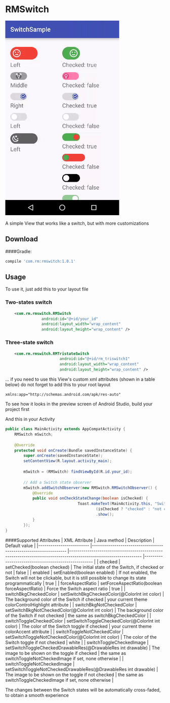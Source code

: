 RMSwitch
======

<img src="switch-sample.gif" title="sample" />

A simple View that works like a switch, but with more customizations

Download
------
####Gradle:
```groovy
compile 'com.rm:rmswitch:1.0.1'
```

## Usage

To use it, just add this to your layout file

### Two-states switch
```xml
    <com.rm.rmswitch.RMSwitch
                android:id="@+id/your_id"
                android:layout_width="wrap_content"
                android:layout_height="wrap_content" />
```
### Three-state switch
```xml
    <com.rm.rmswitch.RMTristateSwitch
                        android:id="@+id/rm_triswitch1"
                        android:layout_width="wrap_content"
                        android:layout_height="wrap_content" />
```

... if you need to use this View's custom xml attributes (shown in a table below) do not forget to add this to your root layout
```
xmlns:app="http://schemas.android.com/apk/res-auto"
```


To see how it looks in the preview screen of Android Studio, build your project first

And this in your Activity
```java
public class MainActivity extends AppCompatActivity {
    RMSwitch mSwitch;
    
    @Override
    protected void onCreate(Bundle savedInstanceState) {
        super.onCreate(savedInstanceState);
        setContentView(R.layout.activity_main);
        
        mSwitch = (RMSwitch) findViewById(R.id.your_id);
        
        // Add a Switch state observer
        mSwitch.addSwitchObserver(new RMSwitch.RMSwitchObserver() {
            @Override
            public void onCheckStateChange(boolean isChecked) {
                                Toast.makeText(MainActivity.this, "Switch state: " + 
                                        (isChecked ? "checked" : "not checked"), Toast.LENGTH_LONG)
                                        .show();
            }
        });
}
```

####Supported Attributes
| XML Attribute                 | Java method                                                     	| Description                                                                                                     	| Default value                                      	            |
|-------------------------	    |-----------------------------------------------------------------	|-----------------------------------------------------------------------------------------------------------------	|----------------------------------------------------	            |
| checked                  	    | setChecked(boolean checked)                                     	| The initial state of the Switch, if checked or not                                                              	| false                                              	            |
| enabled                  	    | setEnabled(boolean enabled)                                     	| If not enabled, the Switch will not be clickable, but it is still possible to change its state programmatically 	| true                                               	            |
| forceAspectRatio         	    | setForceAspectRatio(boolean forceAspectRatio)                   	| Force the Switch aspect ratio                                                                                   	| true                                               	            |
| switchBkgCheckedColor    	    | setSwitchBkgCheckedColor(@ColorInt int color)                   	| The background color of the Switch if checked                                                                   	| your current theme colorControlHighlight attribute 	            |
| switchBkgNotCheckedColor 	    | setSwitchBkgNotCheckedColor(@ColorInt int color)                	| The background color of the Switch if not checked                                                               	| the same as switchBkgCheckedColor                	                |
| switchToggleCheckedColor      | setSwitchToggleCheckedColor(@ColorInt int color)                	| The color of the Switch toggle if checked                                                                       	| your current theme colorAccent attribute           	            |
| switchToggleNotCheckedColor   | setSwitchToggleNotCheckedColor(@ColorInt int color)             	| The color of the Switch toggle if not checked                                                                   	| white                                              	            |
| switchToggleCheckedImage      | setSwitchToggleCheckedDrawableRes(@DrawableRes int drawable)    	| The image to be shown on the toggle if checked                                                                  	| the same as switchToggleNotCheckedImage if set, none otherwise    |
| switchToggleNotCheckedImage   | setSwitchToggleNotCheckedDrawableRes(@DrawableRes int drawable) 	| The image to be shown on the toggle if not checked                                                              	| the same as switchToggleCheckedImage if set, none otherwise       |

The changes between the Switch states will be automatically cross-faded, to obtain a smooth experience